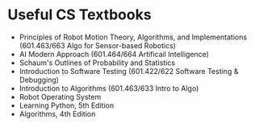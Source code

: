 # Useful CS Textbooks

+ Principles of Robot Motion Theory, Algorithms, and Implementations (601.463/663 Algo for Sensor-based Robotics)	
+ AI Modern Approach (601.464/664 Artificail Intelligence)	
+ Schaum's Outlines of Probability and Statistics	
+ Introduction to Software Testing (601.422/622 Software Testing & Debugging)   
+ Introduction to Algorithms (601.463/633 Intro to Algo)  
+ Robot Operating System  
+ Learning Python, 5th Edition  
+ Algorithms, 4th Edition  
